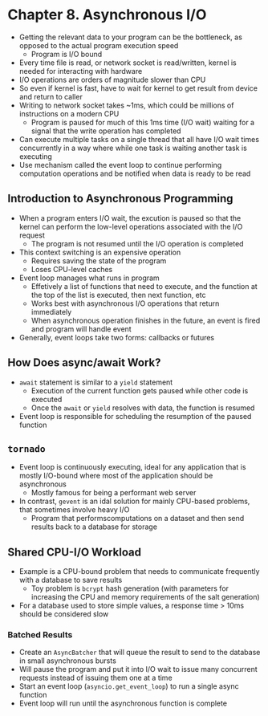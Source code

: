 # Chapter 8. Asynchronous I/O

* Getting the relevant data to your program can be the bottleneck, as opposed to the actual program execution speed
  * Program is I/O bound
* Every time file is read, or network socket is read/written, kernel is needed for interacting with hardware
* I/O operations are orders of magnitude slower than CPU
* So even if kernel is fast, have to wait for kernel to get result from device and return to caller
* Writing to network socket takes ~1ms, which could be millions of instructions on a modern CPU
  * Program is paused for much of this 1ms time (I/O wait) waiting for a signal that the write operation has completed
* Can execute multiple tasks on a single thread that all have I/O wait times concurrently in a way where while one task is waiting another task is executing
* Use mechanism called the event loop to continue performing computation operations and be notified when data is ready to be read

## Introduction to Asynchronous Programming

* When a program enters I/O wait, the excution is paused so that the kernel can perform the low-level operations associated with the I/O request
  * The program is not resumed until the I/O operation is completed
* This context switching is an expensive operation
  * Requires saving the state of the program
  * Loses CPU-level caches
* Event loop manages what runs in program
  * Effetively a list of functions that need to execute, and the function at the top of the list is executed, then next function, etc
  * Works best with asynchronous I/O operations that return immediately
  * When asynchronous operation finishes in the future, an event is fired and program will handle event
*  Generally, event loops take two forms: callbacks or futures

## How Does async/await Work?

* `await` statement is similar to a `yield` statement
  * Execution of the current function gets paused while other code is executed
  * Once the `await` or `yield` resolves with data, the function is resumed
* Event loop is responsible for scheduling the resumption of the paused function

## `tornado`

* Event loop is continuously executing, ideal for any application that is mostly I/O-bound where most of the application should be asynchronous
  * Mostly famous for being a performant web server
* In contrast, `gevent` is an idal solution for mainly CPU-based problems, that sometimes involve heavy I/O
  * Program that performscomputations on a dataset and then send results back to a database for storage

## Shared CPU-I/O Workload

* Example is a CPU-bound problem that needs to communicate frequently with a database to save results
  * Toy problem is `bcrypt` hash generation (with parameters for increasing the CPU and memory requirements of the salt generation)
* For a database used to store simple values, a response time > 10ms should be considered slow

### Batched Results

* Create an `AsyncBatcher` that will queue the result to send to the database in small asynchronous bursts
* Will pause the program and put it into I/O wait to issue many concurrent requests instead of issuing them one at a time
* Start an event loop (`asyncio.get_event_loop`) to run a single async function
* Event loop will run until the asynchronous function is complete

